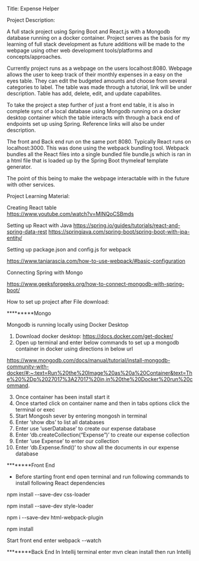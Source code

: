 Title: Expense Helper

Project Description:

A full stack project using Spring Boot and React.js with a Mongodb database running on a docker container. 
Project serves as the basis for my learning of full stack development as future additions will be made to the webpage using other
web development tools/platforms and concepts/approaches. 

Currently project runs as a webpage on the users localhost:8080. Webpage allows the user to keep track of their 
monthly expenses in a easy on the eyes table. They can edit the budgeted amounts and choose from several categories to label. 
The table was made through a tutorial, link will be under description. Table has add, delete, edit, and update capabilites.

To take the project a step further of just a front end table, it is also in complete sync of a
local database using Mongodb running on a docker desktop container which the table interacts with through a back 
end of endpoints set up using Spring. Reference links will also be under description. 

The front and Back end run on the same port 8080. Typically React runs on localhost:3000. This was done using the webpack bundling tool. 
Webpack bundles all the React files into a single bundled file bundle.js which is ran in a html file that is 
loaded up by the Spring Boot thymeleaf template generator.   

The point of this being to make the webpage interactable with in the future with other services.

Project Learning Material: 

Creating React table  
https://www.youtube.com/watch?v=MINQoCSBmds

Setting up React with Java
https://spring.io/guides/tutorials/react-and-spring-data-rest
https://springjava.com/spring-boot/spring-boot-with-jpa-entity/

Setting up package.json and config.js for webpack

https://www.taniarascia.com/how-to-use-webpack/#basic-configuration

Connecting Spring with Mongo

https://www.geeksforgeeks.org/how-to-connect-mongodb-with-spring-boot/

How to set up project after File download: 

*********Mongo

Mongodb is running locally using Docker Desktop

1. Download docker desktop: https://docs.docker.com/get-docker/
2. Open up terminal and enter below commands to set up a mongodb container in docker using directions in below url

https://www.mongodb.com/docs/manual/tutorial/install-mongodb-community-with-docker/#:~:text=Run%20the%20Image%20as%20a%20Container&text=The%20%2Dp%2027017%3A27017%20in,in%20the%20Docker%20run%20command.

3. Once container has been install start it 
4. Once started click on container name and then in tabs options click the terminal or exec 
5. Start Mongosh sever by entering mongosh in terminal 
6. Enter ‘show dbs’ to list all databases
7. Enter use ‘userDatabase’ to create our expense database
8. Enter ‘db.createCollection(“Expense”)’ to create our expense collection
9. Enter ‘use Expense’ to enter our collection
10. Enter ‘db.Expense.find()’ to show all the documents in our expense database

********Front End

* Before starting front end open terminal and run following commands to install following React dependencies

npm install --save-dev css-loader

npm install --save-dev style-loader

npm i --save-dev html-webpack-plugin

npm install

Start front end enter
webpack --watch

********Back End
In Intellij terminal enter mvn clean install then run Intellij

